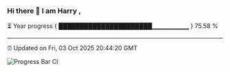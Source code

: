 ### Hi there 👋 I am Harry , 

⏳ Year progress { ██████████████████████▁▁▁▁▁▁▁▁ } 75.58 %

---

⏰ Updated on Fri, 03 Oct 2025 20:44:20 GMT

![Progress Bar CI](https://github.com/duykhang68/duykhang68/workflows/Progress%20Bar%20CI/badge.svg)
